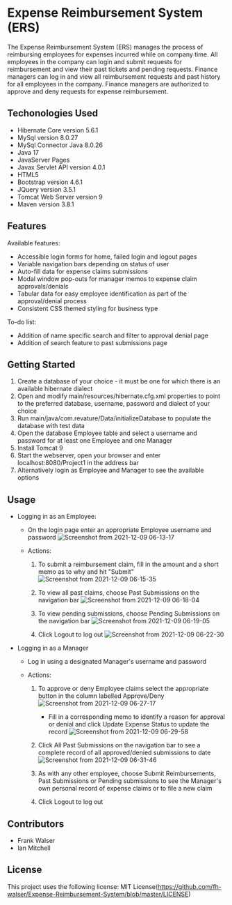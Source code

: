 # Expense Reimbursement System (ERS)

The Expense Reimbursement System (ERS) manages the process of reimbursing employees for expenses incurred while on
company time. All employees in the company can login and submit requests for reimbursement and view their past tickets
and pending requests. Finance managers can log in and view all reimbursement requests and past history for all employees
in the company. Finance managers are authorized to approve and deny requests for expense reimbursement.

## Techonologies Used
* Hibernate Core version 5.6.1
* MySql version 8.0.27
* MySql Connector Java 8.0.26
* Java 17
* JavaServer Pages
* Javax Servlet API version 4.0.1
* HTML5
* Bootstrap version 4.6.1
* JQuery version 3.5.1
* Tomcat Web Server version 9
* Maven version 3.8.1

## Features
Available features:
* Accessible login forms for home, failed login and logout pages
* Variable navigation bars depending on status of user
* Auto-fill data for expense claims submissions
* Modal window pop-outs for manager memos to expense claim approvals/denials
* Tabular data for easy employee identification as part of the approval/denial process
* Consistent CSS themed styling for business type

To-do list:
* Addition of name specific search and filter to approval denial page
* Addition of search feature to past submissions page

## Getting Started
1. Create a database of your choice - it must be one for which there is an available hibernate dialect
2. Open and modify main/resources/hibernate.cfg.xml properties to point to the preferred database, username, password and dialect of your choice
3. Run main/java/com.revature/Data/initializeDatabase to populate the database with test data
4. Open the database Employee table and select a username and password for at least one Employee and one Manager
5. Install Tomcat 9
6. Start the webserver, open your browser and enter localhost:8080/Project1 in the address bar
7. Alternatively login as Employee and Manager to see the available options


## Usage
* Logging in as an Employee:

  * On the login page enter an appropriate Employee username and password
  ![Screenshot from 2021-12-09 06-13-17](https://user-images.githubusercontent.com/92759483/145387783-87615891-4072-48e3-ac61-e4f0f0ba5421.png)

  * Actions:
    1. To submit a reimbursement claim, fill in the amount and a short memo as to why and hit "Submit"
    ![Screenshot from 2021-12-09 06-15-35](https://user-images.githubusercontent.com/92759483/145387281-412d4ac1-ac11-4188-9d1f-80ef6dd6c98f.png)

    2. To view all past claims, choose Past Submissions on the navigation bar
    ![Screenshot from 2021-12-09 06-18-04](https://user-images.githubusercontent.com/92759483/145387350-22f5e8e0-2372-49f2-a7e6-70d5bb8ed09c.png)

    3. To view pending submissions, choose Pending Submissions on the navigation bar
    ![Screenshot from 2021-12-09 06-19-05](https://user-images.githubusercontent.com/92759483/145387379-1fa93a63-0c2f-4b69-8930-56ec3266258d.png)
    
    4. Click Logout to log out
    ![Screenshot from 2021-12-09 06-22-30](https://user-images.githubusercontent.com/92759483/145387586-723f4a07-d065-41ef-b594-eb91144c3ff8.png)

* Logging in as a Manager
  * Log in using a designated Manager's username and password
  
  * Actions:
    1. To approve or deny Employee claims select the appropriate button in the column labelled Approve/Deny
    ![Screenshot from 2021-12-09 06-27-17](https://user-images.githubusercontent.com/92759483/145388292-0fa2fe6b-e785-4bd4-975b-49d03b66f70d.png)

       * Fill in a corresponding memo to identify a reason for approval or denial and click Update Expense Status to update the record
    ![Screenshot from 2021-12-09 06-29-58](https://user-images.githubusercontent.com/92759483/145388715-e4f629b4-9dfc-4698-80f2-1e7808e61312.png)

    2. Click All Past Submissions on the navigation bar to see a complete record of all approved/denied submissions to date
    ![Screenshot from 2021-12-09 06-31-46](https://user-images.githubusercontent.com/92759483/145388903-cac92f80-39f7-41e4-ac38-343eb632f457.png)

    3. As with any other employee, choose Submit Reimbursements, Past Submissions or Pending submissions to see the Manager's own personal record of expense claims or to file a new claim
    
    4. Click Logout to log out

## Contributors
* Frank Walser
* Ian Mitchell

## License
This project uses the following license: MIT License(https://github.com/fh-walser/Expense-Reimbursement-System/blob/master/LICENSE)



